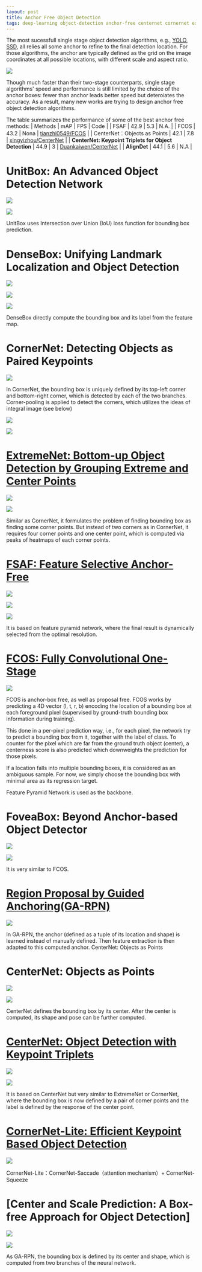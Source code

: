 ```yaml
---
layout: post
title: Anchor Free Object Detection
tags: deep-learning object-detection anchor-free centernet cornernet extremenet unitbox ssd yolo densebox psaf fcos foveabox ga-rpn
---
```


The most sucessfull single stage object detection algorithms, e.g., [YOLO](http://arxiv.org/abs/1506.02640), [SSD](https://arxiv.org/pdf/1512.02325.pdf), all relies all some anchor to refine to the final detection location. For those algorithms, the anchor are typically defined as the grid on the image coordinates at all possible locations, with different scale and aspect ratio.

![](https://cdn-images-1.medium.com/max/1600/1*7heX-no7cdqllky-GwGBfQ.png)

Though much faster than their two-stage counterparts, single stage algorithms' speed and performance is still limited by the choice of the anchor boxes: fewer than anchor leads better speed but deteroiates the accuracy. As a result, many new works are trying to design anchor free object detection algorithms.

The table summarizes the performance of some of the best anchor free methods:
| Methods | mAP | FPS | Code |
| FSAF | 42.9 | 5.3 | N.A. |
| FCOS | 43.2 | Nona | [tianzhi0549/FCOS](https://github.com/tianzhi0549/FCOS) |
| CenterNet：Objects as Points | 42.1 | 7.8 | [xingyizhou/CenterNet](https://github.com/xingyizhou/CenterNet) |
| **CenterNet: Keypoint Triplets for Object Detection** | 44.9 | 3 | [Duankaiwen/CenterNet](https://github.com/Duankaiwen/CenterNet) |
| **AlignDet** | 44.1 | 5.6 | N.A | 

# UnitBox: An Advanced Object Detection Network

![](https://mmbiz.qpic.cn/mmbiz_jpg/yNnalkXE7oVtmWMCMAYFgyQHf8Yn8V0LzOcSkG8Bnd39q5UYWylv8sEayaWWZqIQOpQ7xuVibPCPYt2G9l3JPIg/640?wx_fmt=jpeg&tp=webp&wxfrom=5&wx_lazy=1&wx_co=1)

![](https://mmbiz.qpic.cn/mmbiz_jpg/yNnalkXE7oVtmWMCMAYFgyQHf8Yn8V0LK9iazsL16aRpIqzCrIpKhliarDDGHEDxEVhX2XibXe1QMtkmkgkGDkeGg/640?wx_fmt=jpeg&tp=webp&wxfrom=5&wx_lazy=1&wx_co=1)

UnitBox uses Intersection over Union (IoU) loss function for bounding box prediction.

# DenseBox: Unifying Landmark Localization and Object Detection

![](https://mmbiz.qpic.cn/mmbiz_jpg/yNnalkXE7oVtmWMCMAYFgyQHf8Yn8V0LYc8cvGVeZfACEf8JUwicZohbb8YXfhbJfIwkNZSib0J8shyAuU03uFDA/640?wx_fmt=jpeg&tp=webp&wxfrom=5&wx_lazy=1&wx_co=1)

![](https://mmbiz.qpic.cn/mmbiz_jpg/yNnalkXE7oVtmWMCMAYFgyQHf8Yn8V0LpwWjKNia0I5zgS6p96MmEskkicDhGf7AqUmH4dx8ibdMf9qAEELgzLjkQ/640?wx_fmt=jpeg&tp=webp&wxfrom=5&wx_lazy=1&wx_co=1)

![](https://mmbiz.qpic.cn/mmbiz_jpg/yNnalkXE7oVtmWMCMAYFgyQHf8Yn8V0LaHjeTJhxYbJFkEdEP0nWicNqXJxtBmia8kNt5zwpEZbw4BsicPzt9AmGA/640?wx_fmt=jpeg&tp=webp&wxfrom=5&wx_lazy=1&wx_co=1)

DenseBox directly compute the bounding box and its label from the feature map.

# CornerNet: Detecting Objects as Paired Keypoints

![](https://mmbiz.qpic.cn/mmbiz_jpg/yNnalkXE7oVtmWMCMAYFgyQHf8Yn8V0L3ctVVSmzxIVCkExZNkzg30wGzxHkf06TiaVslj44EF58ycicaRXicDjgA/640?wx_fmt=jpeg&tp=webp&wxfrom=5&wx_lazy=1&wx_co=1)

In CornerNet, the bounding box is uniquely defined by its top-left corner and bottom-right corner, which is detected by each of the two branches. Corner-pooling is applied to detect the corners, which utilizes the ideas of integral image (see below)

![](https://mmbiz.qpic.cn/mmbiz_jpg/yNnalkXE7oVtmWMCMAYFgyQHf8Yn8V0LD86GAmEbLxZxVIbaFJMOhCbppdicrGpWqxftBtLIu7qQBMGSS5kic4Sg/640?wx_fmt=jpeg&tp=webp&wxfrom=5&wx_lazy=1&wx_co=1)

![](https://mmbiz.qpic.cn/mmbiz_jpg/yNnalkXE7oVtmWMCMAYFgyQHf8Yn8V0LhYtzpjiagDy1mx727pv1lGZLT9P4MN4J3FJKxdOKv5gY78niccdcXLwQ/640?wx_fmt=jpeg&tp=webp&wxfrom=5&wx_lazy=1&wx_co=1)

# [ExtremeNet: Bottom-up Object Detection by Grouping Extreme and Center Points](https://mp.weixin.qq.com/s?__biz=MzUxNjcxMjQxNg==&mid=2247486939&idx=2&sn=a0c328e245f3f103175efa752604ad58&scene=21#wechat_redirect)

![](https://mmbiz.qpic.cn/mmbiz_jpg/yNnalkXE7oVtmWMCMAYFgyQHf8Yn8V0LT64vAia9vmoTmpt0jcBjibFcp3C0odVAiajwoQZQVaicSvsjiaKkz5HDafA/640?wx_fmt=jpeg&tp=webp&wxfrom=5&wx_lazy=1&wx_co=1)

![](https://mmbiz.qpic.cn/mmbiz_jpg/yNnalkXE7oVtmWMCMAYFgyQHf8Yn8V0LIgjyDI3Jkf6hgOiaOiaHPr8ZAbKHoTnxFz2oTh03FEUibEuAZXEjAicFHQ/640?wx_fmt=jpeg&tp=webp&wxfrom=5&wx_lazy=1&wx_co=1)

Similar as CornerNet, it formulates the problem of finding bounding box as finding some corner points. But instead of two corners as in CornerNet, it requires four corner points and one center point, which is computed via peaks of heatmaps of each corner points.

# [FSAF: Feature Selective Anchor-Free](https://mp.weixin.qq.com/s?__biz=MzUxNjcxMjQxNg==&mid=2247487645&idx=2&sn=74ea4e6e524468493fbf305ae86f9f52&scene=21#wechat_redirect)

![](https://mmbiz.qpic.cn/mmbiz_jpg/yNnalkXE7oVtmWMCMAYFgyQHf8Yn8V0LJCRy91ibAlAsEB7ZNfEMEvxJkMef7893P2x5R3b5UBxlqUIA3wpMhhg/640?wx_fmt=jpeg&tp=webp&wxfrom=5&wx_lazy=1&wx_co=1)

![](https://mmbiz.qpic.cn/mmbiz_jpg/yNnalkXE7oVtmWMCMAYFgyQHf8Yn8V0Lsc7XibLzicf0r7PHdRBjz3JZqvYeN9hxicn6O4gibGpZHSG4KrQLwc5mIw/640?wx_fmt=jpeg&tp=webp&wxfrom=5&wx_lazy=1&wx_co=1)

![](https://mmbiz.qpic.cn/mmbiz_jpg/yNnalkXE7oVtmWMCMAYFgyQHf8Yn8V0Lcuibb06My5dSicDRxicrlM6rbGjYa8d4cW8xaL0FKAiaia0jS5V3glnLKuQ/640?wx_fmt=jpeg&tp=webp&wxfrom=5&wx_lazy=1&wx_co=1)

It is based on feature pyramid network, where the final result is dynamically selected from the optimal resolution.

# [FCOS: Fully Convolutional One-Stage](https://mp.weixin.qq.com/s?__biz=MzU4OTg3Nzc3MA==&mid=2247483704&idx=1&sn=01c6d16be8e3990e9f5ccae13599f7de&scene=21#wechat_redirect)

![](https://mmbiz.qpic.cn/mmbiz_jpg/yNnalkXE7oVtmWMCMAYFgyQHf8Yn8V0LvBBpibWrfwdSXa6bbKM1HLzfhMZQIwJhCxoCm5rYSqaghIs4oicLo5MA/640?wx_fmt=jpeg&tp=webp&wxfrom=5&wx_lazy=1&wx_co=1)

FCOS is anchor-box free, as well as proposal free. FCOS works by predicting a 4D vector (l, t, r, b) encoding the location of a bounding box at each foreground pixel (supervised by ground-truth bounding box information during training). 

This done in a per-pixel prediction way, i.e., for each pixel, the network try to predict a bounding box from it, together with the label of class. To counter for the pixel which are far from the ground truth object (center), a centerness score is also predicted which downweights the prediction for those pixels.

If a location falls into multiple bounding boxes, it is considered as an ambiguous sample. For now, we simply choose the bounding box with minimal area as its regression target.

Feature Pyramid Network is used as the backbone.

# FoveaBox: Beyond Anchor-based Object Detector

![](https://mmbiz.qpic.cn/mmbiz_jpg/yNnalkXE7oVtmWMCMAYFgyQHf8Yn8V0LW4b4okqEw31tt7o4IZ0WNEFsaiciaXRYhfTJg9Fn3FpfIMuU4icFoB2qg/640?wx_fmt=jpeg&tp=webp&wxfrom=5&wx_lazy=1&wx_co=1)

![](https://mmbiz.qpic.cn/mmbiz_jpg/yNnalkXE7oVtmWMCMAYFgyQHf8Yn8V0Ljs1AqgtEc9jQpeibLT5RpCyibViccLj4yDK5CDLfOaUeN4fsibQjOaZHdg/640?wx_fmt=jpeg&tp=webp&wxfrom=5&wx_lazy=1&wx_co=1)

It is very similar to FCOS.


# [Region Proposal by Guided Anchoring(GA-RPN)](https://mp.weixin.qq.com/s?__biz=MzUxNjcxMjQxNg==&mid=2247487049&idx=1&sn=820a5adcb6beb444326ac1d90630f481&scene=21#wechat_redirect)

![](https://mmbiz.qpic.cn/mmbiz_jpg/yNnalkXE7oVtmWMCMAYFgyQHf8Yn8V0Lg9aBScmc5vbx7eibpICPfndpGpiaUbkzmcicnKZEiabsbq5UOAmgM4NtJQ/640?wx_fmt=jpeg&tp=webp&wxfrom=5&wx_lazy=1&wx_co=1)

In GA-RPN, the anchor (defined as a tuple of its location and shape) is learned instead of manually defined. Then feature extraction is then adapted to this computed anchor.
CenterNet: Objects as Points

# CenterNet: Objects as Points

![](https://mmbiz.qpic.cn/mmbiz_jpg/yNnalkXE7oVtmWMCMAYFgyQHf8Yn8V0Lnia89KDm0CMyzL67zXt7qv43vA0mFKpIWLS3ibOvwYZ83CPKATmASNXQ/640?wx_fmt=jpeg&tp=webp&wxfrom=5&wx_lazy=1&wx_co=1)

![](https://mmbiz.qpic.cn/mmbiz_jpg/yNnalkXE7oVtmWMCMAYFgyQHf8Yn8V0L2TgNoVbvYQCoUE984rPsuiccDfKmta3XVajT5834m9Ikm69k1NnhlMA/640?wx_fmt=jpeg&tp=webp&wxfrom=5&wx_lazy=1&wx_co=1)

CenterNet defines the bounding box by its center. After the center is computed, its shape and pose can be further computed.

# [CenterNet: Object Detection with Keypoint Triplets](https://mp.weixin.qq.com/s?__biz=MzUxNjcxMjQxNg==&mid=2247488634&idx=1&sn=877122d09512321bc6a1cc94a3d75fc2&scene=21#wechat_redirect)

![](https://mmbiz.qpic.cn/mmbiz_jpg/yNnalkXE7oVtmWMCMAYFgyQHf8Yn8V0LH5iczkq229yLv31ciaH9AhlWmoGicYBtiacZia1PbAnsf0udVvfbMjGv0Yw/640?wx_fmt=jpeg&tp=webp&wxfrom=5&wx_lazy=1&wx_co=1)

![](https://mmbiz.qpic.cn/mmbiz_jpg/yNnalkXE7oVtmWMCMAYFgyQHf8Yn8V0L1nriabcTVdz6X2rz3oX1DQXICtZTuJiaVDiaG6icEyTsrH23uNg9rOQRlA/640?wx_fmt=jpeg&tp=webp&wxfrom=5&wx_lazy=1&wx_co=1)

It is based on CenterNet but very similar to ExtremeNet or CornerNet, where the bounding box is now defined by a pair of corner points and the label is defined by the response of the center point.

# [CornerNet-Lite: Efficient Keypoint Based Object Detection](https://mp.weixin.qq.com/s?__biz=MzUxNjcxMjQxNg==&mid=2247488676&idx=1&sn=d2cb1f991687379756ca26dd4bf072db&scene=21#wechat_redirect)

![](https://mmbiz.qpic.cn/mmbiz_jpg/yNnalkXE7oVtmWMCMAYFgyQHf8Yn8V0LejkaY57fbNONtcBCUl6fuYkFI1jZQiaJt9rOuTgJ8YtBz3qp2AaWdcw/640?wx_fmt=jpeg&tp=webp&wxfrom=5&wx_lazy=1&wx_co=1)

CornerNet-Lite：CornerNet-Saccade（attention mechanism）+ CornerNet-Squeeze

# [Center and Scale Prediction: A Box-free Approach for Object Detection]

![](https://mmbiz.qpic.cn/mmbiz_jpg/yNnalkXE7oVtmWMCMAYFgyQHf8Yn8V0LTHBjImc9t9y9mnnEnH1MiaKJEevS5heHA47OTAoicIpFFiawKs1CLQYmg/640?wx_fmt=jpeg&tp=webp&wxfrom=5&wx_lazy=1&wx_co=1)

![](https://mmbiz.qpic.cn/mmbiz_jpg/yNnalkXE7oVtmWMCMAYFgyQHf8Yn8V0Lia8OfXXecHXMfwfzeEogOCNncoLMmliabHYjRcN5OkiakOYAYSylibuHxA/640?wx_fmt=jpeg&tp=webp&wxfrom=5&wx_lazy=1&wx_co=1)

As GA-RPN, the bounding box is defined by its center and shape, which is computed from two branches of the neural network.

